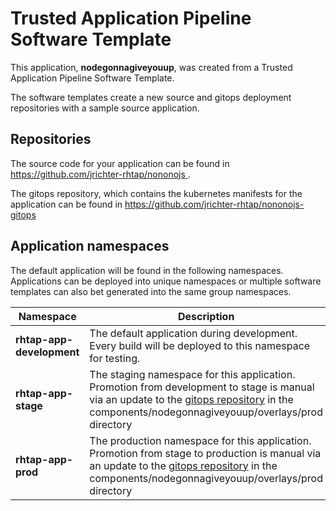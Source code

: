 # Trusted Application Pipeline Software Template

This application, **nodegonnagiveyouup**, was created from a Trusted Application Pipeline Software Template.

The software templates create a new source and gitops deployment repositories with a sample source application. 

## Repositories

The source code for your application can be found in [https://github.com/jrichter-rhtap/nononojs ](https://github.com/jrichter-rhtap/nononojs ).
 
The gitops repository, which contains the kubernetes manifests for the application can be found in 
[https://github.com/jrichter-rhtap/nononojs-gitops ](https://github.com/jrichter-rhtap/nononojs-gitops ) 

## Application namespaces 

The default application will be found in the following namespaces. Applications can be deployed into unique namespaces or multiple software templates can also bet generated into the same group namespaces.  

|  Namespace   |  Description   |  
| -------- | -------- |   
| **rhtap-app-development** | The default application during development. Every build will be deployed to this namespace for testing. | 
| **rhtap-app-stage** | The staging namespace for this application. Promotion from development to stage is manual via an update to the [gitops repository](https://github.com/jrichter-rhtap/nononojs-gitops ) in the components/nodegonnagiveyouup/overlays/prod directory |  
| **rhtap-app-prod** | The production namespace for this application. Promotion from stage to production is manual via an update to the [gitops repository](https://github.com/jrichter-rhtap/nononojs-gitops ) in the components/nodegonnagiveyouup/overlays/prod directory | 